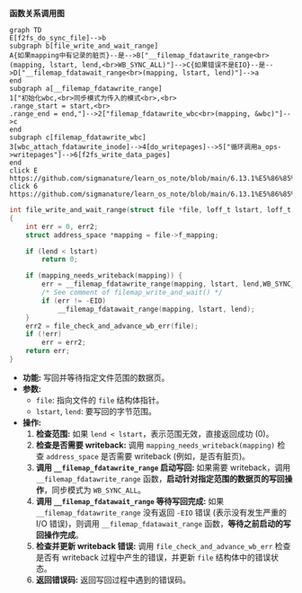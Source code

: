 **函数关系调用图**
```mermaid
graph TD
E[f2fs_do_sync_file]-->b
subgraph b[file_write_and_wait_range]
A{如果mapping中有记录的脏页}--是-->B["__filemap_fdatawrite_range<br>(mapping, lstart, lend,<br>WB_SYNC_ALL)"]-->C{如果错误不是EIO}--是-->D["__filemap_fdatawait_range<br>(mapping, lstart, lend)"]-->a
end 
subgraph a[__filemap_fdatawrite_range]
1["初始化wbc,<br>同步模式为传入的模式<br>,<br>
.range_start = start,<br>
.range_end = end,"]-->2["filemap_fdatawrite_wbc<br>(mapping, &wbc)"]-->c
end
subgraph c[filemap_fdatawrite_wbc]
3[wbc_attach_fdatawrite_inode]-->4[do_writepages]-->5["循环调用a_ops->writepages"]-->6[f2fs_write_data_pages]
end
click E https://github.com/sigmanature/learn_os_note/blob/main/6.13.1%E5%86%85%E6%A0%B8%E6%96%87%E6%A1%A3%E6%B3%A8%E9%87%8A/fs/f2fs/file.c/f2fs_do_sync_file.md
click 6 https://github.com/sigmanature/learn_os_note/blob/main/6.13.1%E5%86%85%E6%A0%B8%E6%96%87%E6%A1%A3%E6%B3%A8%E9%87%8A/fs/f2fs/data.c/f2fs_write_data_pages.md
```
```c
int file_write_and_wait_range(struct file *file, loff_t lstart, loff_t lend)
{
	int err = 0, err2;
	struct address_space *mapping = file->f_mapping;

	if (lend < lstart)
		return 0;

	if (mapping_needs_writeback(mapping)) {
		err = __filemap_fdatawrite_range(mapping, lstart, lend,WB_SYNC_ALL);
		/* See comment of filemap_write_and_wait() */
		if (err != -EIO)
			__filemap_fdatawait_range(mapping, lstart, lend);
	}
	err2 = file_check_and_advance_wb_err(file);
	if (!err)
		err = err2;
	return err;
}
```

* **功能:**  写回并等待指定文件范围的数据页。
* **参数:**
    * `file`:  指向文件的 `file` 结构体指针。
    * `lstart`, `lend`:  要写回的字节范围。
* **操作:**
    1. **检查范围:**  如果 `lend < lstart`，表示范围无效，直接返回成功 (0)。
    2. **检查是否需要 writeback:**  调用 `mapping_needs_writeback(mapping)` 检查 `address_space` 是否需要 writeback (例如，是否有脏页)。
    3. **调用 `__filemap_fdatawrite_range` 启动写回:**  如果需要 writeback，调用 `__filemap_fdatawrite_range` 函数，**启动针对指定范围的数据页的写回操作**，同步模式为 `WB_SYNC_ALL`。
    4. **调用 `__filemap_fdatawait_range` 等待写回完成:**  如果 `__filemap_fdatawrite_range` 没有返回 `-EIO` 错误 (表示没有发生严重的 I/O 错误)，则调用 `__filemap_fdatawait_range` 函数，**等待之前启动的写回操作完成**。
    5. **检查并更新 writeback 错误:**  调用 `file_check_and_advance_wb_err` 检查是否有 writeback 过程中产生的错误，并更新 `file` 结构体中的错误状态。
    6. **返回错误码:**  返回写回过程中遇到的错误码。